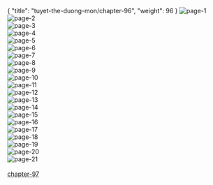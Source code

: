 { "title": "tuyet-the-duong-mon/chapter-96", "weight": 96 }
<img src="tuyet-the-duong-mon_0096_01-9a6606bb6176037164c6d4fab3b1a8f5.webp" alt="page-1" origin="http://1.bp.blogspot.com/-ruaFqYbS5-k/WIC69KXgrkI/AAAAAAAAO9Q/nVbV1w79w2kv3icXS4OBJ9Ip2mAzZVbxgCLcB/s1600/1.jpg?imgmax=0"><br/>
<img src="tuyet-the-duong-mon_0096_02-9af3fa9ef95c23dead168f97b0d850b2.webp" alt="page-2" origin="http://1.bp.blogspot.com/-iRWgTXkzcDc/WIC6-yT5hBI/AAAAAAAAO-A/lFKmWWckoukXPX0iL9kswfl22mVizmu_QCLcB/s1600/2.jpg?imgmax=0"><br/>
<img src="tuyet-the-duong-mon_0096_03-3b474df0283804b46c67d2bf7c549e12.webp" alt="page-3" origin="http://1.bp.blogspot.com/-9k9V6fcYGjc/WIC6_Ziz8AI/AAAAAAAAO-M/rQ58qMSsq_QONsMrJEmVCvyBs5AY6xTDgCLcB/s1600/3.jpg?imgmax=0"><br/>
<img src="tuyet-the-duong-mon_0096_04-eb575e5ec098a848786ddcb251d4f5fc.webp" alt="page-4" origin="http://1.bp.blogspot.com/-NqGSwhhI2TY/WIC6_o2ouMI/AAAAAAAAO-Q/l6Pp6I4H4o8K7aQCeZ_AWm9HhhwagiiTQCLcB/s1600/4.jpg?imgmax=0"><br/>
<img src="tuyet-the-duong-mon_0096_05-c3def9e087d0b3542acd6efaf3f394f9.webp" alt="page-5" origin="http://1.bp.blogspot.com/-hwNGV7lGZyE/WIC6_imBXXI/AAAAAAAAO-U/OnS_XU9fS8gsS2OYsfQK6x8JDIpJPrFdQCLcB/s1600/5.jpg?imgmax=0"><br/>
<img src="tuyet-the-duong-mon_0096_06-7c05c45e23389872b9d36534bca3f763.webp" alt="page-6" origin="http://1.bp.blogspot.com/-CZLpKzQcyBs/WIC6_8VbpKI/AAAAAAAAO-Y/8ewTx8GAx2QfUan2VrpRxJXzIhhU6QKNwCLcB/s1600/6.jpg?imgmax=0"><br/>
<img src="tuyet-the-duong-mon_0096_07-c989efc64b701ff1c8f6cdafa2c9ff19.webp" alt="page-7" origin="http://1.bp.blogspot.com/-VMUgNzbGQkE/WIC7AFlvesI/AAAAAAAAO-c/o-oEDscjuJgZdkIEZkU32He1Ck1_oqcXgCLcB/s1600/7.jpg?imgmax=0"><br/>
<img src="tuyet-the-duong-mon_0096_08-2d5d2dffcdac981040750ddc1a4272d8.webp" alt="page-8" origin="http://1.bp.blogspot.com/-6Z85pvvTKNY/WIC7AKNb_zI/AAAAAAAAO-g/mhBxSYQOBkQE6Bogf3n4EySht1Ec6UBKQCLcB/s1600/8.jpg?imgmax=0"><br/>
<img src="tuyet-the-duong-mon_0096_09-96b0ba33a101267397b9389362a509c4.webp" alt="page-9" origin="http://1.bp.blogspot.com/-rXldLonsEt4/WIC7AQiNhBI/AAAAAAAAO-k/AYStInOcxjEasFu5x0Me60DIi7TPSny6wCLcB/s1600/9.jpg?imgmax=0"><br/>
<img src="tuyet-the-duong-mon_0096_10-4e550b10970ac9aa6828a241f9a45198.webp" alt="page-10" origin="http://1.bp.blogspot.com/-DzbajyXE0QI/WIC69RS-tvI/AAAAAAAAO9U/C2Xs1onwZ1svdvVn1ZZzNDosvm-aURdEwCLcB/s1600/10.jpg?imgmax=0"><br/>
<img src="tuyet-the-duong-mon_0096_11-757426fb338dea28c17a10bbe9c1761d.webp" alt="page-11" origin="http://1.bp.blogspot.com/-vWzy_0_cpOY/WIC69uVzPeI/AAAAAAAAO9c/l73MMw2RGeA6aWg3WFMsj4TEUGzwwKzXACLcB/s1600/11.jpg?imgmax=0"><br/>
<img src="tuyet-the-duong-mon_0096_12-91306b8b5d8de8089eb340867e5d8370.webp" alt="page-12" origin="http://1.bp.blogspot.com/-6cAJNzLRckk/WIC69zo1C7I/AAAAAAAAO9g/vHwHVTwtamkOivaWw8baluz_Dm8Ot_OiQCLcB/s1600/12.jpg?imgmax=0"><br/>
<img src="tuyet-the-duong-mon_0096_13-64717df56f48533079e9959832e040f5.webp" alt="page-13" origin="http://1.bp.blogspot.com/-n7fgkpUOtug/WIC699xbTeI/AAAAAAAAO9k/BXKzl1ZsX5wkHipovrzdCUyzstZpK3OfgCLcB/s1600/13.jpg?imgmax=0"><br/>
<img src="tuyet-the-duong-mon_0096_14-2a50711eef90e3c92ade512ae5e2d324.webp" alt="page-14" origin="http://1.bp.blogspot.com/-Ki2ruGDEhCE/WIC6-LUZYJI/AAAAAAAAO9o/xSoTdmgz_yMYcZzPRpaNAlL6JuyzeaXIACLcB/s1600/14.jpg?imgmax=0"><br/>
<img src="tuyet-the-duong-mon_0096_15-f6910b91b365311987d80c50e6dc7fd0.webp" alt="page-15" origin="http://1.bp.blogspot.com/-tUkY_dWbGwo/WIC6-Ixx5OI/AAAAAAAAO9s/DH14ofYnYgUkr2x203wZK0oZSPvl_IrlACLcB/s1600/15.jpg?imgmax=0"><br/>
<img src="tuyet-the-duong-mon_0096_16-147c8245822508cf2eba9a58ff30e4ed.webp" alt="page-16" origin="http://1.bp.blogspot.com/-DZTM3quxcf0/WIC6-UFiAaI/AAAAAAAAO9w/FhpACqrPJ_YD3yduF_oyKxm5Be59mO0pwCLcB/s1600/16.jpg?imgmax=0"><br/>
<img src="tuyet-the-duong-mon_0096_17-0428db15e251f5d976ec249977bc5798.webp" alt="page-17" origin="http://1.bp.blogspot.com/-ngDIgImHS24/WIC6-pu0nZI/AAAAAAAAO90/m89K8CpjILcIallXfeLJKOLeM3bRoYimgCLcB/s1600/17.jpg?imgmax=0"><br/>
<img src="tuyet-the-duong-mon_0096_18-dbaa49ec996c1af7bafb2a0ed56c336c.webp" alt="page-18" origin="http://1.bp.blogspot.com/-nyOrGdzWWk8/WIC6-tJz5-I/AAAAAAAAO94/ZlaoUfyy6W81L7E5fjf90Zw0GDzEk2U6wCLcB/s1600/18.jpg?imgmax=0"><br/>
<img src="tuyet-the-duong-mon_0096_19-69763e5fcedf5e19a5022aeb63c7ad7f.webp" alt="page-19" origin="http://1.bp.blogspot.com/-YhsZlKPvE6s/WIC6-_6z20I/AAAAAAAAO98/ETuYWTVdZQ0owhKv8XsVOaTzqPNrV9yWwCLcB/s1600/19.jpg?imgmax=0"><br/>
<img src="tuyet-the-duong-mon_0096_20-9c44f51b998b54093bb81900a66c362c.webp" alt="page-20" origin="http://1.bp.blogspot.com/-TXpSX7QwK58/WIC6_DgwkAI/AAAAAAAAO-I/UFn0786BF0EWrIPoL6mfPwqlZabd24OcQCLcB/s1600/20.jpg?imgmax=0"><br/>
<img src="tuyet-the-duong-mon_0096_21-978a9a633bdbafafd690401f72bbf87a.webp" alt="page-21" origin="http://1.bp.blogspot.com/-OGuOXiQNAMA/WIC6_NGliBI/AAAAAAAAO-E/XiXkt_JfAGkImR7m6CD50OpUZmbvEJDNwCLcB/s1600/21.jpg?imgmax=0"><br/>
<br/><a class="nextchap" href="/tuyet-the-duong-mon/chapter-97">chapter-97</a>
